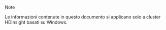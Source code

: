 > [!NOTE]
> Le informazioni contenute in questo documento si applicano solo a cluster HDInsight basati su Windows.
> 
> 



<!--HONumber=Nov16_HO3-->


